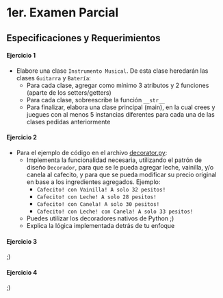 # 1er. Examen Parcial

## Especificaciones y Requerimientos

#### Ejercicio 1

* Elabore una clase `Instrumento Musical`. De esta clase heredarán las clases `Guitarra` y `Batería`:
  * Para cada clase, agregar como mínimo 3 atributos y 2 funciones (aparte de los setters/getters)
  * Para cada clase, sobreescribe la función `__str__`
  * Para finalizar, elabora una clase principal (main), en la cual crees y juegues con al menos 5 instancias diferentes para cada una de las clases pedidas anteriormente

#### Ejercicio 2

* Para el ejemplo de código en el archivo [decorator.py](decorator.py):
  * Implementa la funcionalidad necesaria, utilizando el patrón de diseño `Decorador`, para que se le pueda agregar leche, vainilla, y/o canela al cafecito, y para que se pueda modificar su precio original en base a los ingredientes agregados. Ejemplo:
    * `Cafecito! con Vainilla! A solo 32 pesitos!`
    * `Cafecito! con Leche! A solo 28 pesitos!`
    * `Cafecito! con Canela! A solo 30 pesitos!`
    * `Cafecito! con Leche! con Canela! A solo 33 pesitos!`
  * Puedes utilizar los decoradores nativos de Python ;)
  * Explica la lógica implementada detrás de tu enfoque

#### Ejercicio 3

;)

#### Ejercicio 4

;)